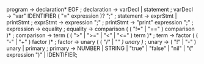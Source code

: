 program        → declaration* EOF ;
declaration    → varDecl
               | statement ;
varDecl        → "var" IDENTIFIER ( "=" expression )? ";" ;
statement      → exprStmt
               | printStmt ;
exprStmt       → expression ";" ;
printStmt      → "print" expression ";" ;
expression     → equality ;
equality       → comparison ( ( "!=" | "==" ) comparison )* ;
comparison     → term ( ( ">" | ">=" | "<" | "<=" ) term )* ;
term           → factor ( ( "-" | "+" ) factor )* ;
factor         → unary ( ( "/" | "*" ) unary )* ;
unary          → ( "!" | "-" ) unary
               | primary ;
primary        → NUMBER | STRING | "true" | "false" | "nil"
               | "(" expression ")" | IDENTIFIER;
